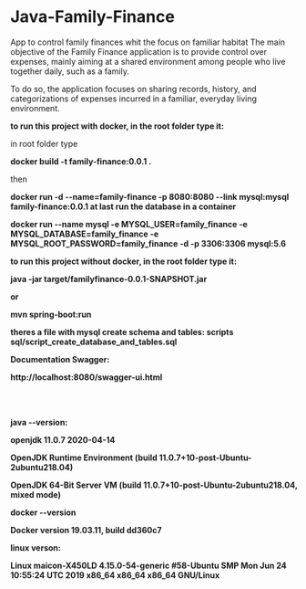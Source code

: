 # Java-Family-Finance
<p>App to control family finances whit the focus on familiar habitat  The main objective of the Family Finance application is to provide control over expenses, mainly aiming at a shared environment among people who live together daily, such as a family. <p>To do so, the application focuses on sharing records, history, and categorizations of expenses incurred in a familiar, everyday living environment.

<p><b>to run this project with docker, in the root folder type it:</b>
<p> in root folder type
<p><b> docker build -t  family-finance:0.0.1 . </b>
<p>then
<p><b> docker run -d --name=family-finance -p 8080:8080 --link mysql:mysql  family-finance:0.0.1 </b>
<b>at last run the database in a container
<p><b>docker run --name mysql -e MYSQL_USER=family_finance -e MYSQL_DATABASE=family_finance -e   MYSQL_ROOT_PASSWORD=family_finance -d -p 3306:3306 mysql:5.6</b>



<p><b>to run this project without docker, in the root folder type it:</b>
<p><b>  java -jar target/familyfinance-0.0.1-SNAPSHOT.jar</b>
<p> or 
<p><b> mvn spring-boot:run </b>


<p><b>theres a file with mysql create schema and tables:</b>
<b> scripts sql/script_create_database_and_tables.sql</b>
<p><b>Documentation Swagger:
<p>http://localhost:8080/swagger-ui.html</b>

<br><br>
<p>java --version:
<p>openjdk 11.0.7 2020-04-14
<p>OpenJDK Runtime Environment (build 11.0.7+10-post-Ubuntu-2ubuntu218.04)
<p>OpenJDK 64-Bit Server VM (build 11.0.7+10-post-Ubuntu-2ubuntu218.04, mixed mode)
<p>docker --version
<p>Docker version 19.03.11, build dd360c7
<p>linux verson:
<p>Linux maicon-X450LD 4.15.0-54-generic #58-Ubuntu SMP Mon Jun 24 10:55:24 UTC 2019 x86_64 x86_64 x86_64 GNU/Linux
